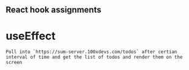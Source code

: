 ## React hook assignments
 # useEffect
    Poll into `https://sum-server.100xdevs.com/todos` after certian interval of time and get the list of todos and render them on the screen 